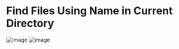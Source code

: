 #  Find Files Using Name in Current Directory
![image](https://github.com/abhiramdas99/linux-command-shell-script/assets/62290469/e9e0ba87-9040-4b74-b16f-f3ad794a13a3)
![image](https://github.com/abhiramdas99/linux-command-shell-script/assets/62290469/90bca992-a7cd-49a7-829a-06bfdb75621e)

